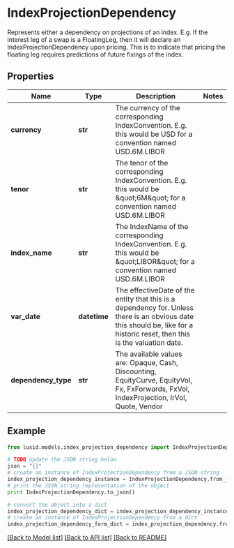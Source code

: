 # IndexProjectionDependency

Represents either a dependency on projections of an index.  E.g. If the interest leg of a swap is a FloatingLeg, then it will declare an IndexProjectionDependency upon pricing.  This is to indicate that pricing the floating leg requires predictions of future fixings of the index.

## Properties
Name | Type | Description | Notes
------------ | ------------- | ------------- | -------------
**currency** | **str** | The currency of the corresponding IndexConvention. E.g. this would be USD for a convention named USD.6M.LIBOR | 
**tenor** | **str** | The tenor of the corresponding IndexConvention. E.g. this would be \&quot;6M\&quot; for a convention named USD.6M.LIBOR | 
**index_name** | **str** | The IndexName of the corresponding IndexConvention. E.g. this would be \&quot;LIBOR\&quot; for a convention named USD.6M.LIBOR | 
**var_date** | **datetime** | The effectiveDate of the entity that this is a dependency for.  Unless there is an obvious date this should be, like for a historic reset, then this is the valuation date. | 
**dependency_type** | **str** | The available values are: Opaque, Cash, Discounting, EquityCurve, EquityVol, Fx, FxForwards, FxVol, IndexProjection, IrVol, Quote, Vendor | 

## Example

```python
from lusid.models.index_projection_dependency import IndexProjectionDependency

# TODO update the JSON string below
json = "{}"
# create an instance of IndexProjectionDependency from a JSON string
index_projection_dependency_instance = IndexProjectionDependency.from_json(json)
# print the JSON string representation of the object
print IndexProjectionDependency.to_json()

# convert the object into a dict
index_projection_dependency_dict = index_projection_dependency_instance.to_dict()
# create an instance of IndexProjectionDependency from a dict
index_projection_dependency_form_dict = index_projection_dependency.from_dict(index_projection_dependency_dict)
```
[[Back to Model list]](../README.md#documentation-for-models) [[Back to API list]](../README.md#documentation-for-api-endpoints) [[Back to README]](../README.md)


